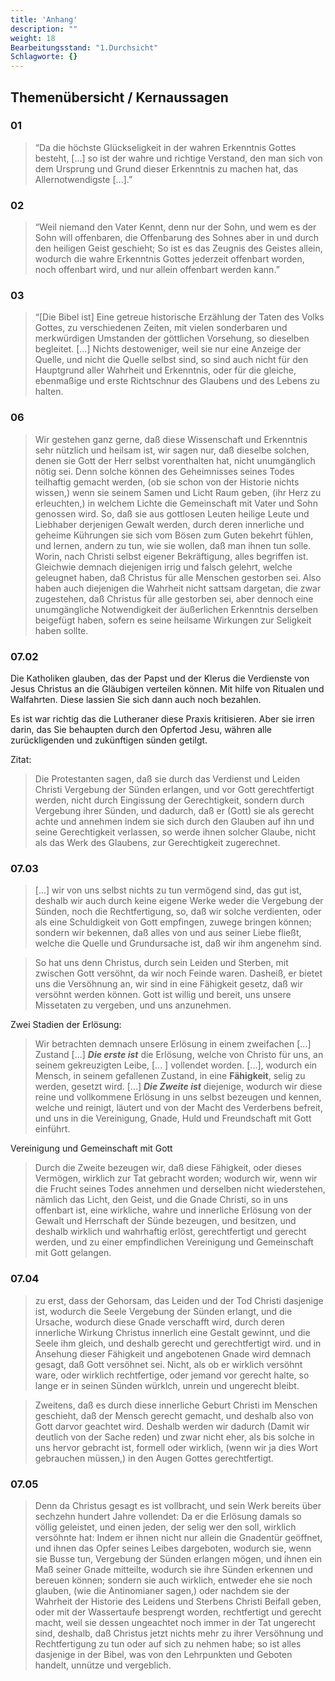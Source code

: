 ```yaml
---
title: 'Anhang'
description: ""
weight: 18
Bearbeitungsstand: "1.Durchsicht"
Schlagworte: {}
---
```



Themenübersicht / Kernaussagen
------------------------------

### 01

> “Da die höchste Glückseligkeit in der wahren Erkenntnis
> Gottes besteht, [...] so ist der wahre und richtige
> Verstand, den man sich von dem Ursprung und Grund dieser
> Erkenntnis zu machen hat, das Allernotwendigste [...].”

### 02

> “Weil niemand den Vater Kennt, denn nur der Sohn, und wem
> es der Sohn will offenbaren, die Offenbarung des Sohnes
> aber in und durch den heiligen Geist geschieht; So ist es
> das Zeugnis des Geistes allein, wodurch die wahre Erkenntnis
> Gottes jederzeit offenbart worden, noch offenbart wird,
> und nur allein offenbart werden kann.”
### 03

> “[Die Bibel ist] Eine getreue historische Erzählung der Taten des
>  Volks Gottes, zu verschiedenen Zeiten, mit vielen sonderbaren
> und merkwürdigen Umstanden der göttlichen Vorsehung, so dieselben
> begleitet. [...] Nichts destoweniger, weil sie nur eine Anzeige
> der Quelle, und nicht die Quelle selbst sind, so sind auch nicht
> für den Hauptgrund aller Wahrheit und Erkenntnis, oder für die
> gleiche, ebenmaßige und erste Richtschnur des Glaubens und des
> Lebens zu halten.

### 06

> Wir gestehen ganz gerne, daß diese Wissenschaft
> und Erkenntnis sehr nützlich und heilsam ist, wir
> sagen nur, daß dieselbe solchen, denen sie Gott der
> Herr selbst vorenthalten hat, nicht unumgänglich
> nötig sei. Denn solche können des Geheimnisses
> seines Todes teilhaftig gemacht werden, (ob sie<!-- seite 32 -->
> schon von der Historie nichts wissen,) wenn sie seinem
> Samen und Licht Raum geben, (ihr Herz zu erleuchten,)
> in welchem Lichte die Gemeinschaft mit
> Vater und Sohn genossen wird. So, daß sie aus
> gottlosen Leuten heilige Leute und Liebhaber derjenigen
> Gewalt werden, durch deren innerliche und
> geheime Kührungen sie sich vom Bösen zum Guten
> bekehrt fühlen, und lernen, andern zu tun,
> wie sie wollen, daß man ihnen tun solle. Worin,
> nach Christi selbst eigener Bekräftigung,
> alles begriffen ist. Gleichwie demnach diejenigen
> irrig und falsch gelehrt, welche geleugnet haben,
> daß Christus für alle Menschen gestorben sei. Also
> haben auch diejenigen die Wahrheit nicht sattsam
> dargetan, die zwar zugestehen, daß Christus
> für alle gestorben sei, aber dennoch eine unumgängliche
> Notwendigkeit der äußerlichen Erkenntnis
> derselben beigefügt haben, sofern es seine
> heilsame Wirkungen zur Seligkeit haben sollte.

### 07.02

Die Katholiken glauben, das der Papst und der Klerus die Verdienste von Jesus
Christus an die Gläubigen verteilen können. Mit hilfe von Ritualen und
Walfahrten. Diese lassien Sie sich dann auch noch bezahlen.

Es ist war richtig das die Lutheraner diese Praxis kritisieren. Aber sie irren darin, das Sie behaupten durch den Opfertod Jesu, währen alle zurückligenden
und zukünftigen sünden getilgt.

Zitat:

> Die Protestanten sagen, daß sie durch das Verdienst
> und Leiden Christi Vergebung der Sünden
> erlangen, und vor Gott gerechtfertigt werden,
> nicht durch Eingissung der Gerechtigkeit,
> sondern durch Vergebung ihrer Sünden, und
> dadurch, daß er (Gott) sie als gerecht achte und annehmen
> indem sie sich durch den Glauben auf ihn
> und seine Gerechtigkeit verlassen, so werde ihnen
> solcher Glaube, nicht als das Werk des Glaubens,
> zur Gerechtigkeit zugerechnet.

### 07.03

> [...]  wir von uns
> selbst nichts zu tun vermögend sind, das gut ist, deshalb
> wir auch durch keine eigene Werke weder die Vergebung
> der Sünden, noch die Rechtfertigung, so, daß
> wir solche verdienten, oder als eine Schuldigkeit von
> Gott empfingen, zuwege bringen können; sondern wir
> bekennen, daß alles von und aus seiner Liebe fließt,
> welche die Quelle und Grundursache ist, daß wir
> ihm angenehm sind.

> So hat
> uns denn Christus, durch sein Leiden und Sterben, mit
> zwischen Gott versöhnt, da wir noch Feinde waren. Dasheiß,
> er bietet uns die Versöhnung an, wir sind in eine Fähigkeit
> gesetz, daß wir versöhnt werden können. Gott ist
> willig und bereit, uns unsere Missetaten zu vergeben,
> und uns anzunehmen.

Zwei Stadien der Erlösung:

> Wir betrachten demnach unsere Erlösung in einem
> zweifachen [...] Zustand [...]
> ***Die erste ist*** die Erlösung, welche von Christo für
> uns, an seinem gekreuzigten Leibe, [... ] vollendet worden.
> [...], wodurch ein Mensch, in seinem
> gefallenen Zustand, in eine **Fähigkeit**, selig zu werden,
> gesetzt wird. [...]
> ***Die Zweite ist*** diejenige, wodurch wir diese reine
> und vollkommene Erlösung in uns selbst bezeugen und
> kennen, welche und reinigt, läutert und von der Macht
> des Verderbens  befreit, und uns in die Vereinigung,
> Gnade, Huld und Freundschaft mit Gott einführt.

Vereinigung und Gemeinschaft mit Gott

> Durch die Zweite bezeugen wir, daß diese Fähigkeit,
> oder dieses Vermögen, wirklich zur Tat gebracht
> worden; wodurch wir, wenn wir die Frucht
> seines Todes annehmen und derselben nicht wiederstehen,
> nämlich das Licht, den Geist, und die Gnade
> Christi, so in uns offenbart ist, eine wirkliche, wahre
> und innerliche Erlösung von der Gewalt und Herrschaft
> der Sünde bezeugen, und besitzen, und deshalb wirklich
> und wahrhaftig erlöst, gerechtfertigt und gerecht
> werden, und zu einer empfindlichen Vereinigung und
> Gemeinschaft mit Gott gelangen.

### 07.04

>  zu erst, dass der Gehorsam, das Leiden
> und der Tod Christi dasjenige ist, wodurch die
> Seele Vergebung der Sünden erlangt, und die
> Ursache, wodurch diese Gnade verschafft wird,
> durch deren innerliche Wirkung Christus innerlich
> eine Gestalt gewinnt, und die Seele ihm
> gleich, und deshalb gerecht und gerechtfertigt wird.
> und in Ansehung dieser Fähigkeit und angebotenen
> Gnade wird demnach gesagt, daß Gott versöhnet
> sei. Nicht, als ob er wirklich versöhnt ware,
> oder wirklich rechtfertige, oder jemand vor gerecht
> halte, so lange er in seinen Sünden würklch, unrein
> und ungerecht bleibt.

> Zweitens, daß es durch diese innerliche Geburt
> Christi im Menschen geschieht, daß der Mensch
> gerecht gemacht, und deshalb also von Gott
> darvor geachtet wird. Deshalb werden wir
> dadurch (Damit wir deutlich von der Sache reden)
> und zwar nicht eher, als bis solche in uns hervor gebracht
> ist, formell oder wirklich, (wenn wir ja
> dies Wort gebrauchen müssen,) in den Augen Gottes
> gerechtfertigt.


### 07.05

> Denn da Christus gesagt
> es ist vollbracht, und sein Werk bereits über sechzehn
> hundert Jahre vollendet: Da er die Erlösung damals
> so völlig geleistet, und einen jeden, der selig wer
> den soll, wirklich versöhnte hat: Indem er ihnen nicht
> nur allein die Gnadentür geöffnet, und ihnen das
> Opfer seines Leibes dargeboten, wodurch sie, wenn
> sie Busse tun, Vergebung der Sünden erlangen mögen,
> und ihnen ein Maß seiner Gnade mitteilte, wodurch
> sie ihre Sünden erkennen und bereuen können;
> sondern sie auch wirklich, entweder ehe sie noch glauben,
> (wie die Antinomianer sagen,) oder nachdem sie der
> Wahrheit der Historie des Leidens und Sterbens
> Christi Beifall geben, oder mit der Wassertaufe besprengt
> worden, rechtfertigt und gerecht macht,
> weil sie dessen ungeachtet noch immer in der Tat ungerecht
> sind, deshalb, daß Christus jetzt nichts mehr zu ihrer
> Versöhnung und Rechtfertigung zu tun oder auf sich zu
> nehmen habe; so ist alles dasjenige in der Bibel, was
> von den Lehrpunkten und Geboten handelt, unnütze
> und vergeblich.